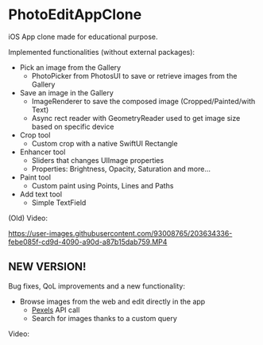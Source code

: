 # PhotoEditAppClone
iOS App clone made for educational purpose.

Implemented functionalities (without external packages):
+ Pick an image from the Gallery
  - PhotoPicker from PhotosUI to save or retrieve images from the Gallery
+ Save an image in the Gallery
  - ImageRenderer to save the composed image (Cropped/Painted/with Text)
  - Async rect reader with GeometryReader used to get image size based on specific device
+ Crop tool
  - Custom crop with a native SwiftUI Rectangle
+ Enhancer tool
  - Sliders that changes UIImage properties
  - Properties: Brightness, Opacity, Saturation and more...
+ Paint tool
  - Custom paint using Points, Lines and Paths
+ Add text tool
  - Simple TextField

(Old) Video: 

https://user-images.githubusercontent.com/93008765/203634336-febe085f-cd9d-4090-a90d-a87b15dab759.MP4

## NEW VERSION!

Bug fixes, QoL improvements and a new functionality:
+ Browse images from the web and edit directly in the app
  - [Pexels](https://Pexels.com) API call
  - Search for images thanks to a custom query

Video:





